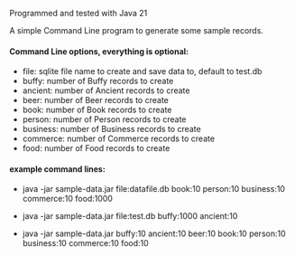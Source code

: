 Programmed and tested with Java 21

A simple Command Line program to generate some sample records.

#### Command Line options, everything is optional:
- file: sqlite file name to create and save data to, default to test.db
- buffy: number of Buffy records to create
- ancient: number of Ancient records to create
- beer: number of Beer records to create
- book: number of Book records to create
- person: number of Person records to create
- business: number of Business records to create
- commerce: number of Commerce records to create
- food: number of Food records to create

#### example command lines:
- java -jar sample-data.jar file:datafile.db book:10 person:10 business:10 commerce:10 food:1000

- java -jar sample-data.jar file:test.db buffy:1000 ancient:10 

- java -jar sample-data.jar buffy:10 ancient:10 beer:10 book:10 person:10 business:10 commerce:10 food:10
